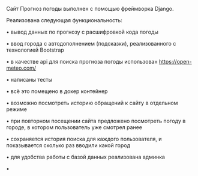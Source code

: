 Сайт Прогноз погоды выполнен с помощью фреймворка Django.

Реализована следующая функциональность:

•	вывод данных по прогнозу с расшифровкой кода погоды

•	ввод города с автодополнением (подсказки), реализованного с технологией Bootstrap

•	в качестве api для поиска прогноза погоды использован https://open-meteo.com/ 

•	написаны тесты

•	всё это помещено в докер контейнер

•	возможно посмотреть историю обращений к сайту в отдельном режиме

•	при повторном посещении сайта предложено посмотреть погоду в городе, в котором пользователь уже смотрел ранее

•	сохраняется история поиска для каждого пользователя, и показывается сколько раз вводили какой город

•	для удобства работы с базой данных реализована админка

•	


